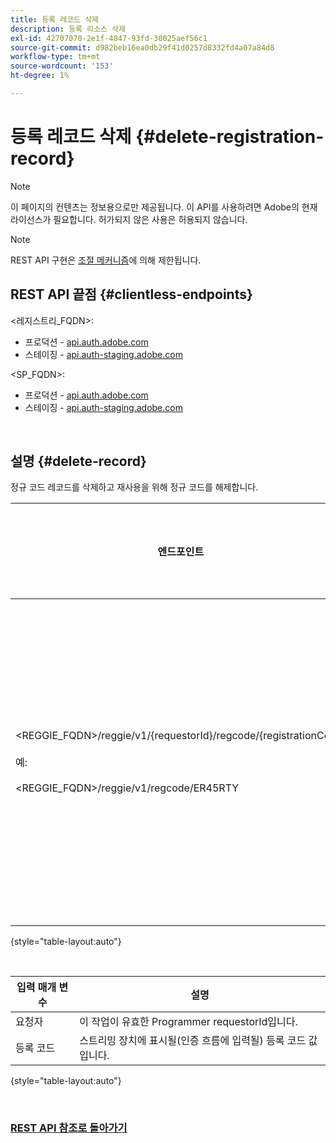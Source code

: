 ```yaml
---
title: 등록 레코드 삭제
description: 등록 리소스 삭제
exl-id: 42707070-2e1f-4847-93fd-30025aef56c1
source-git-commit: d982beb16ea0db29f41d0257d8332fd4a07a84d8
workflow-type: tm+mt
source-wordcount: '153'
ht-degree: 1%

---
```


# 등록 레코드 삭제 {#delete-registration-record}

>[!NOTE]
>
>이 페이지의 컨텐츠는 정보용으로만 제공됩니다. 이 API를 사용하려면 Adobe의 현재 라이선스가 필요합니다. 허가되지 않은 사용은 허용되지 않습니다.

>[!NOTE]
>
> REST API 구현은 [조절 메커니즘](/help/authentication/integration-guide-programmers/throttling-mechanism.md)에 의해 제한됩니다.

## REST API 끝점 {#clientless-endpoints}

&lt;레지스트리_FQDN>:

* 프로덕션 - [api.auth.adobe.com](http://api.auth.adobe.com/)
* 스테이징 - [api.auth-staging.adobe.com](http://api.auth-staging.adobe.com/)

&lt;SP_FQDN>:

* 프로덕션 - [api.auth.adobe.com](http://api.auth.adobe.com/)
* 스테이징 - [api.auth-staging.adobe.com](http://api.auth-staging.adobe.com/)

</br>


## 설명 {#delete-record}

정규 코드 레코드를 삭제하고 재사용을 위해 정규 코드를 해제합니다.

| 엔드포인트 | 호출자: </br>명 | 입력   </br>매개 변수 | HTTP </br>메서드 | 응답 | HTTP </br>응답 |
| --- | --- | --- | --- | --- | --- |
| &lt;REGGIE_FQDN>/reggie/v1/{requestorId}/regcode/{registrationCode}</br></br>예:</br></br>&lt;REGGIE_FQDN>/reggie/v1/regcode/ER45RTY | 스트리밍 앱</br></br>또는</br></br>프로그래머 서비스 | 1. 요청자 ID </br>    (경로 구성 요소)</br>2.  등록 코드 </br>    (경로 구성 요소) | DELETE | 없음 | 204 |

{style="table-layout:auto"}

</br>

| 입력 매개 변수 | 설명 |
| --- | --- |
| 요청자 | 이 작업이 유효한 Programmer requestorId입니다. |
| 등록 코드 | 스트리밍 장치에 표시될(인증 흐름에 입력될) 등록 코드 값입니다. |

{style="table-layout:auto"}

</br>

### [REST API 참조로 돌아가기](/help/authentication/integration-guide-programmers/legacy/rest-api-v1/rest-api-reference.md)
